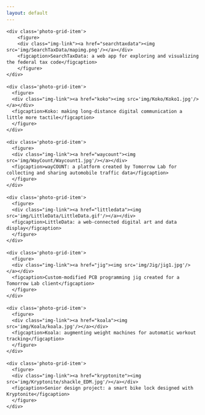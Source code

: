 ```yaml
---
layout: default
---
```


<div class='photo-grid-container'>
  <div class='photo-grid'>

    <div class='photo-grid-item'>
        <figure>
        <div class="img-link"><a href="searchtaxdata"><img src='img/SearchTaxData/mapimg.png'/></a></div>
        <figcaption>SearchTaxData: a web app for exploring and visualizing the federal tax code</figcaption>
        </figure>
    </div>

	<div class='photo-grid-item'>
	  <figure>
	  <div class="img-link"><a href="koko"><img src='img/Koko/Koko1.jpg'/></a></div>
	  <figcaption>Koko: making long-distance digital communication a little more tactile</figcaption>
	  </figure>
	</div>

	<div class='photo-grid-item'>
	  <figure>
	  <div class="img-link"><a href="waycount"><img src='img/WayCount/Waycount1.jpg'/></a></div>
	  <figcaption>wayCOUNT: a platform created by Tomorrow Lab for collecting and sharing automobile traffic data</figcaption>
	  </figure>
	</div>

	<div class='photo-grid-item'>
	  <figure>
	  <div class="img-link"><a href="littledata"><img src='img/LittleData/LittleData.gif'/></a></div>
	  <figcaption>LittleData: a web-connected digital art and data display</figcaption>
	  </figure>
	</div>

	<div class='photo-grid-item'>
	  <figure>
	  <div class="img-link"><a href="jig"><img src='img/Jig/jig1.jpg'/></a></div>
	  <figcaption>Custom-modified PCB programming jig created for a Tomorrow Lab client</figcaption>
	  </figure>
	</div>

	<div class='photo-grid-item'>
	  <figure>
	  <div class="img-link"><a href="koala"><img src='img/Koala/koala.jpg'/></a></div>
	  <figcaption>Koala: augmenting weight machines for automatic workout tracking</figcaption>
	  </figure>
	</div>

	<div class='photo-grid-item'>
	  <figure>
	  <div class="img-link"><a href="kryptonite"><img src='img/Kryptonite/shackle_EDM.jpg'/></a></div>
	  <figcaption>Senior design project: a smart bike lock designed with Kryptonite</figcaption>
	  </figure>
	</div>

  </div>
</div>
